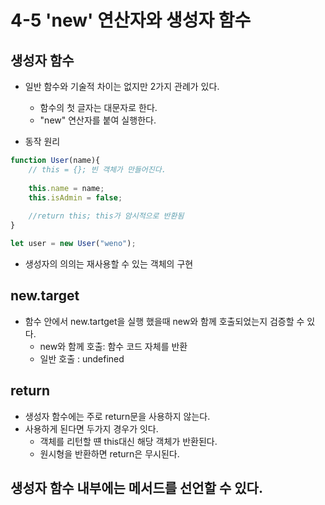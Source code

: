# 4-5 'new' 연산자와 생성자 함수

## 생성자 함수
- 일반 함수와 기술적 차이는 없지만 2가지 관례가 있다.
    - 함수의 첫 글자는 대문자로 한다.
    - "new" 연산자를 붙여 실행한다.
    
- 동작 원리
```javascript
function User(name){
    // this = {}; 빈 객체가 만들어진다.
    
    this.name = name;
    this.isAdmin = false;
    
    //return this; this가 암시적으로 반환됨
}

let user = new User("weno");
```
- 생성자의 의의는 재사용할 수 있는 객체의 구현

## new.target
- 함수 안에서 new.tartget을 실행 했을때 new와 함께 호출되었는지 검증할 수 있다.
    - new와 함께 호출: 함수 코드 자체를 반환
    - 일반 호출 : undefined
    
## return
- 생성자 함수에는 주로 return문을 사용하지 않는다.
- 사용하게 된다면 두가지 경우가 잇다.
    - 객체를 리턴할 떈 this대신 해당 객체가 반환된다.
    - 원시형을 반환하면 return은 무시된다.
    
## 생성자 함수 내부에는 메서드를 선언할 수 있다.
